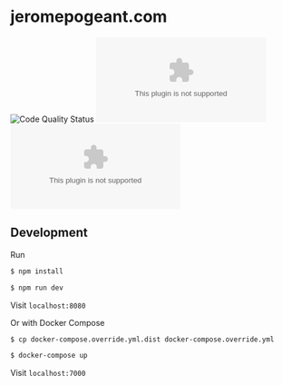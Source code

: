 # jeromepogeant.com

![Code Quality Status](https://github.com/Jerome1337/jeromepogeant.com/workflows/Code%20Quality/badge.svg?branch=master)
![Code Size](https://img.shields.io/github/languages/code-size/Jerome1337/jeromepogeant.com)
[![License](https://img.shields.io/github/license/Jerome1337/jeromepogeant.com)](LICENSE)

## Development

Run

```sh
$ npm install

$ npm run dev
```

Visit `localhost:8080`

Or with Docker Compose

```sh
$ cp docker-compose.override.yml.dist docker-compose.override.yml

$ docker-compose up
```

Visit `localhost:7000`
